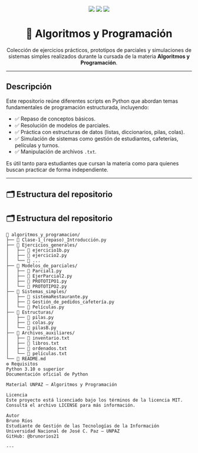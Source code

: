 
<!-- Encabezado centrado con badges visuales -->

<p align="center">
  <img src="https://img.shields.io/badge/Python-3.11-blue?logo=python" />
  <img src="https://img.shields.io/badge/Estado-En%20desarrollo-yellow" />
  <img src="https://img.shields.io/github/license/brunorios21/algoritmos_y_programacion" />
</p>

<h1 align="center">📘 Algoritmos y Programación</h1>

<p align="center">
  Colección de ejercicios prácticos, prototipos de parciales y simulaciones de sistemas simples realizados durante la cursada de la materia <strong>Algoritmos y Programación</strong>.
</p>

---

## Descripción

Este repositorio reúne diferentes scripts en Python que abordan temas fundamentales de programación estructurada, incluyendo:

- ✅ Repaso de conceptos básicos.
- ✅ Resolución de modelos de parciales.
- ✅ Práctica con estructuras de datos (listas, diccionarios, pilas, colas).
- ✅ Simulación de sistemas como gestión de estudiantes, cafeterías, películas y turnos.
- ✅ Manipulación de archivos `.txt`.

Es útil tanto para estudiantes que cursan la materia como para quienes buscan practicar de forma independiente.

---

## 🗂️ Estructura del repositorio
## 🗂️ Estructura del repositorio

```plaintext
📁 algoritmos_y_programacion/
├── 📄 Clase-1_(repaso)_Introducción.py
├── 📁 Ejercicios_generales/
│   ├── 📄 ejercicio1b.py
│   ├── 📄 ejercicio2.py
│   └── 📄 ...
├── 📁 Modelos_de_parciales/
│   ├── 📄 Parcial1.py
│   ├── 📄 EjerParcial2.py
│   ├── 📄 PROTOTIPO1.py
│   └── 📄 PROTOTIPO2.py
├── 📁 Sistemas_simples/
│   ├── 📄 sistemaRestaurante.py
│   ├── 📄 Gestión_de_pedidos_cafetería.py
│   └── 📄 Películas.py
├── 📁 Estructuras/
│   ├── 📄 pilas.py
│   ├── 📄 colas.py
│   └── 📄 pilasB.py
├── 📁 Archivos_auxiliares/
│   ├── 📄 inventario.txt
│   ├── 📄 libros.txt
│   ├── 📄 ordenados.txt
│   └── 📄 películas.txt
└── 📄 README.md
⚙️ Requisitos
Python 3.10 o superior
Documentación oficial de Python

Material UNPAZ – Algoritmos y Programación

Licencia
Este proyecto está licenciado bajo los términos de la licencia MIT.
Consultá el archivo LICENSE para más información.

Autor
Bruno Ríos
Estudiante de Gestión de las Tecnologías de la Información
Universidad Nacional de José C. Paz – UNPAZ
GitHub: @brunorios21

---
